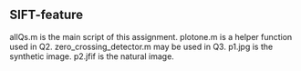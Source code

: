 ## SIFT-feature

allQs.m is the main script of this assignment. 
plotone.m is a helper function used in Q2.
zero_crossing_detector.m may be used in Q3.
p1.jpg is the synthetic image.
p2.jfif is the natural image.

